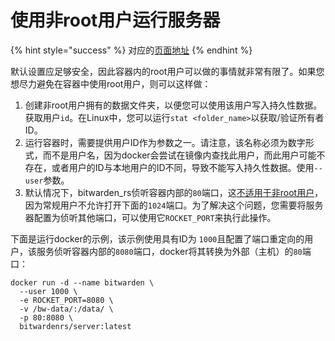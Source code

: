 # 使用非root用户运行服务器

{% hint style="success" %}
对应的[页面地址](https://github.com/dani-garcia/bitwarden_rs/wiki/Running-the-server-with-non-root-user)
{% endhint %}

默认设置应足够安全，因此容器内的root用户可以做的事情就非常有限了。如果您想尽力避免在容器中使用root用户，则可以这样做：

1. 创建非root用户拥有的数据文件夹，以便您可以使用该用户写入持久性数据。获取用户`id`。在Linux中，您可以运行`stat <folder_name>`以获取/验证所有者ID。
2. 运行容器时，需要提供用户ID作为参数之一。请注意，该名称必须为数字形式，而不是用户名，因为docker会尝试在镜像内查找此用户，而此用户可能不存在，或者用户的ID与本地用户的ID不同，导致不能写入持久性数据。使用`--user`参数。
3. 默认情况下，bitwarden\_rs侦听容器内部的`80`端口，这[不适用于非root用户](https://www.w3.org/Daemon/User/Installation/PrivilegedPorts.html)，因为常规用户不允许打开下面的`1024`端口。为了解决这个问题，您需要将服务器配置为侦听其他端口，可以使用它`ROCKET_PORT`来执行此操作。

下面是运行docker的示例，该示例使用具有ID为 `1000`且配置了端口重定向的用户，该服务侦听容器内部的`8080`端口，docker将其转换为外部（主机）的`80`端口：

```text
docker run -d --name bitwarden \
  --user 1000 \
  -e ROCKET_PORT=8080 \
  -v /bw-data/:/data/ \
  -p 80:8080 \
  bitwardenrs/server:latest
```

